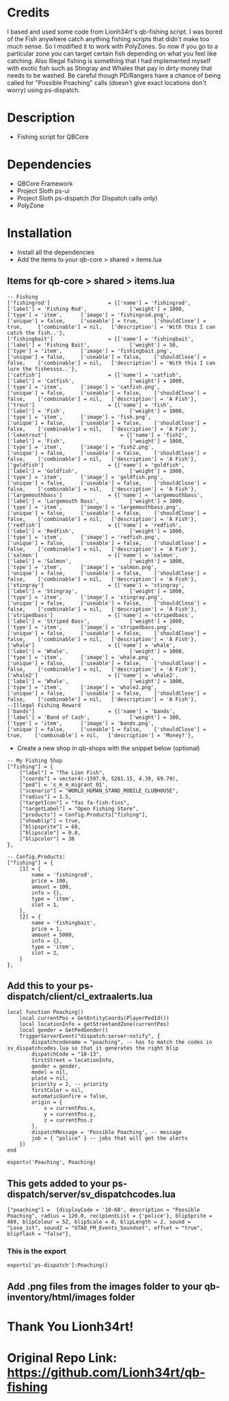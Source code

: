 # Credits
I based and used some code from Lionh34rt's qb-fishing script. I was bored of the Fish anywhere catch anything fishing scripts that didn't make too much sense. So I modified it to work with PolyZones. So now if you go to a particular zone you can target certain fish depending on what you feel like catching. Also Illegal fishing is something that I had implemented myself with exotic fish such as Stingray and Whales that pay in dirty money that needs to be washed. Be careful though PD/Rangers have a chance of being called for "Possible Poaching" calls (doesn't give exact locations don't worry) using ps-dispatch.
# Description
* Fishing script for QBCore
# Dependencies
* QBCore Framework
* Project Sloth ps-ui
* Project Sloth ps-dispatch (for Dispatch calls only)
* PolyZone
# Installation
* Install all the dependencies
* Add the items to your qb-core > shared > items.lua
## Items for qb-core > shared > items.lua
```
-- Fishing
['fishingrod'] 					 = {['name'] = 'fishingrod', 					['label'] = 'Fishing Rod', 				['weight'] = 1000, 		['type'] = 'item', 		['image'] = 'fishingrod.png', 			['unique'] = false, 	['useable'] = true, 	['shouldClose'] = true,		['combinable'] = nil,   ['description'] = 'With this I can catch the fish..'},
['fishingbait'] 				 = {['name'] = 'fishingbait', 					['label'] = 'Fishing Bait', 			['weight'] = 50, 		['type'] = 'item', 		['image'] = 'fishingbait.png', 			['unique'] = false, 	['useable'] = false, 	['shouldClose'] = false,	['combinable'] = nil,   ['description'] = 'With this I can lure the fishessss..'},
['catfish'] 			 		 = {['name'] = 'catfish', 						['label'] = 'Catfish', 					['weight'] = 1000, 		['type'] = 'item', 		['image'] = 'catfish.png', 				['unique'] = false, 	['useable'] = false, 	['shouldClose'] = false,	['combinable'] = nil,   ['description'] = 'A Fish'},
['trout'] 						 = {['name'] = 'fish', 							['label'] = 'Fish', 					['weight'] = 1000, 		['type'] = 'item', 		['image'] = 'fish.png', 				['unique'] = false, 	['useable'] = false, 	['shouldClose'] = false,	['combinable'] = nil,   ['description'] = 'A Fish'},
['laketrout'] 						 = {['name'] = 'fish2', 						['label'] = 'Fish', 					['weight'] = 1000, 		['type'] = 'item', 		['image'] = 'fish2.png', 				['unique'] = false, 	['useable'] = false, 	['shouldClose'] = false,	['combinable'] = nil,   ['description'] = 'A Fish'},
['goldfish'] 					 = {['name'] = 'goldfish', 						['label'] = 'Goldfish', 				['weight'] = 1000, 		['type'] = 'item', 		['image'] = 'goldfish.png', 			['unique'] = false, 	['useable'] = false, 	['shouldClose'] = false,	['combinable'] = nil,   ['description'] = 'A Fish'},
['largemouthbass'] 				 = {['name'] = 'largemouthbass', 				['label'] = 'Largemouth Bass', 			['weight'] = 1000, 		['type'] = 'item', 		['image'] = 'largemouthbass.png', 		['unique'] = false, 	['useable'] = false, 	['shouldClose'] = false,	['combinable'] = nil,   ['description'] = 'A Fish'},
['redfish'] 					 = {['name'] = 'redfish', 						['label'] = 'Redfish', 					['weight'] = 1000, 		['type'] = 'item', 		['image'] = 'redfish.png', 				['unique'] = false, 	['useable'] = false, 	['shouldClose'] = false,	['combinable'] = nil,   ['description'] = 'A Fish'},
['salmon'] 						 = {['name'] = 'salmon', 						['label'] = 'Salmon', 					['weight'] = 1000, 		['type'] = 'item', 		['image'] = 'salmon.png', 				['unique'] = false, 	['useable'] = false, 	['shouldClose'] = false,	['combinable'] = nil,   ['description'] = 'A Fish'},
['stingray'] 					 = {['name'] = 'stingray', 						['label'] = 'Stingray', 				['weight'] = 1000, 		['type'] = 'item', 		['image'] = 'stingray.png', 			['unique'] = false, 	['useable'] = false, 	['shouldClose'] = false,	['combinable'] = nil,   ['description'] = 'A Fish'},
['stripedbass'] 				 = {['name'] = 'stripedbass', 					['label'] = 'Striped Bass', 			['weight'] = 1000, 		['type'] = 'item', 		['image'] = 'stripedbass.png', 			['unique'] = false, 	['useable'] = false, 	['shouldClose'] = false,	['combinable'] = nil,   ['description'] = 'A Fish'},
['whale'] 			 			 = {['name'] = 'whale', 						['label'] = 'Whale', 					['weight'] = 1000, 		['type'] = 'item', 		['image'] = 'whale.png', 				['unique'] = false, 	['useable'] = false, 	['shouldClose'] = false,	['combinable'] = nil,   ['description'] = 'A Fish'},
['whale2'] 						 = {['name'] = 'whale2', 						['label'] = 'Whale', 					['weight'] = 1000, 		['type'] = 'item', 		['image'] = 'whale2.png', 				['unique'] = false, 	['useable'] = false, 	['shouldClose'] = false,	['combinable'] = nil,   ['description'] = 'A Fish'},
--Illegal Fishing Reward
['bands'] 				 	 	 = {['name'] = 'bands', 			  	  		['label'] = 'Band of Cash', 			['weight'] = 100, 		['type'] = 'item', 		['image'] = 'bands.png', 				['unique'] = false, 	['useable'] = false, 	['shouldClose'] = true,	   ['combinable'] = nil,   ['description'] = 'Money?'},
```
* Create a new shop in qb-shops with the snippet below (optional)
```
-- My Fishing Shop
["fishing"] = {
    ["label"] = "The Lion Fish",
    ["coords"] = vector4(-1597.9, 5201.15, 4.39, 69.79),
    ["ped"] = 's_m_m_migrant_01',
    ["scenario"] = "WORLD_HUMAN_STAND_MOBILE_CLUBHOUSE",
    ["radius"] = 1.5,
    ["targetIcon"] = "fas fa-fish-fins",
    ["targetLabel"] = "Open Fishing Store",
    ["products"] = Config.Products["fishing"],
    ["showblip"] = true,
    ["blipsprite"] = 68,
    ["blipscale"] = 0.8,
    ["blipcolor"] = 38
},

-- Config.Products:
["fishing"] = {
    [1] = {
        name = 'fishingrod',
        price = 100,
        amount = 100,
        info = {},
        type = 'item',
        slot = 1,
    },
    [2] = {
        name = 'fishingbait',
        price = 1,
        amount = 5000,
        info = {},
        type = 'item',
        slot = 2,
    }
},
```
## Add this to your ps-dispatch/client/cl_extraalerts.lua
```
local function Poaching()
    local currentPos = GetEntityCoords(PlayerPedId())
    local locationInfo = getStreetandZone(currentPos)
    local gender = GetPedGender()
    TriggerServerEvent("dispatch:server:notify", {
        dispatchcodename = "poaching", -- has to match the codes in sv_dispatchcodes.lua so that it generates the right blip
        dispatchCode = "10-13",
        firstStreet = locationInfo,
        gender = gender,
        model = nil,
        plate = nil,
        priority = 2, -- priority
        firstColor = nil,
        automaticGunfire = false,
        origin = {
            x = currentPos.x,
            y = currentPos.y,
            z = currentPos.z
        },
        dispatchMessage = 'Possible Poaching', -- message
        job = { "police" } -- jobs that will get the alerts
    })
end

exports('Poaching', Poaching)
```
## This gets added to your ps-dispatch/server/sv_dispatchcodes.lua
```
["poaching"] =  {displayCode = '10-60', description = "Possible Poaching", radius = 120.0, recipientList = {'police'}, blipSprite = 469, blipColour = 52, blipScale = 0, blipLength = 2, sound = "Lose_1st", sound2 = "GTAO_FM_Events_Soundset", offset = "true", blipflash = "false"},
```
### This is the export
```
exports['ps-dispatch']:Poaching()
```
## Add .png files from the images folder to your qb-inventory/html/images folder
# Thank You Lionh34rt!
# Original Repo Link: https://github.com/Lionh34rt/qb-fishing
